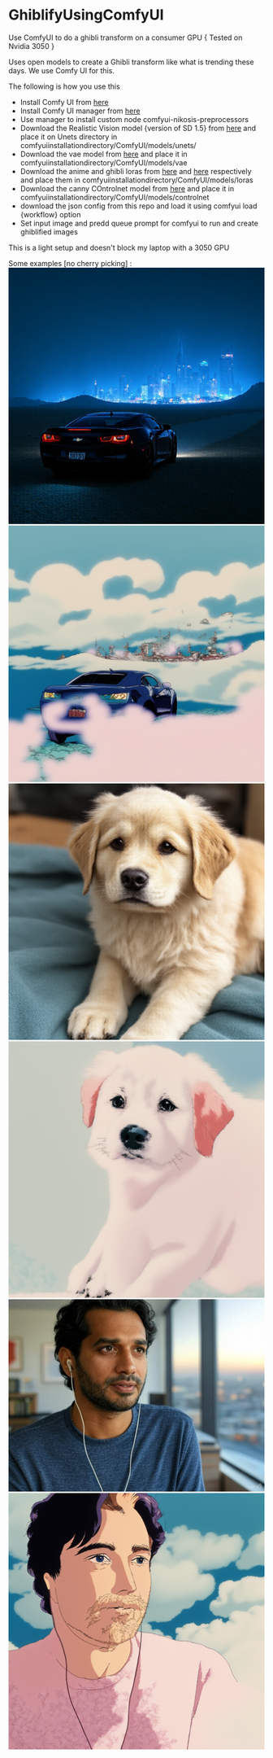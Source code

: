 # GhiblifyUsingComfyUI
Use ComfyUI to do a ghibli transform on a consumer GPU { Tested on Nvidia 3050 }

Uses open models to create a Ghibli transform like what is trending these days. We use Comfy UI for this.

The following is how you use this

- Install Comfy UI from [here](https://github.com/comfyanonymous/ComfyUI/releases)
- Install Comfy UI manager from [here](https://github.com/Comfy-Org/ComfyUI-Manager)
- Use manager to install custom node comfyui-nikosis-preprocessors
- Download the Realistic Vision model {version of SD 1.5} from [here](https://civitai.com/models/4201?modelVersionId=130072) and place it on Unets directory in comfyuiinstallationdirectory/ComfyUI/models/unets/ 
- Download the vae model from [here](https://civitai.com/models/276082/vae-ft-mse-840000-ema-pruned-or-840000-or-840k-sd15-vae) and place it in comfyuiinstallationdirectory/ComfyUI/models/vae 
- Download the anime and ghibli loras from [here](https://civitai.com/models/617225?modelVersionId=689993) and [here](https://civitai.com/models/6526/studio-ghibli-style-lora) respectively and place them in comfyuiinstallationdirectory/ComfyUI/models/loras 
- Download the canny COntrolnet model from [here](https://huggingface.co/lllyasviel/control_v11p_sd15_canny) and place it in comfyuiinstallationdirectory/ComfyUI/models/controlnet 
- download the json config from this repo and load it using comfyui load {workflow} option
- Set input image and predd queue prompt for comfyui to run and create ghiblified images


This is a light setup and doesn't block my laptop with a 3050 GPU

Some examples [no cherry picking] :
![image](https://github.com/mAch17/GhiblifyUsingComfyUI/blob/main/examples/ComfyUI_00026_.png)
![image](https://github.com/mAch17/GhiblifyUsingComfyUI/blob/main/examples/ComfyUI_00063_.png)
![image](https://github.com/mAch17/GhiblifyUsingComfyUI/blob/main/examples/ComfyUI_00009_.png)
![image](https://github.com/mAch17/GhiblifyUsingComfyUI/blob/main/examples/ComfyUI_00060_.png)
![image](https://github.com/mAch17/GhiblifyUsingComfyUI/blob/main/examples/image%20(1).jpg)
![image](https://github.com/mAch17/GhiblifyUsingComfyUI/blob/main/examples/ComfyUI_00062_.png)